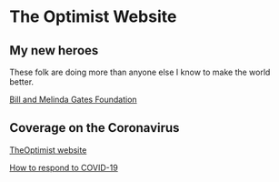 # The Optimist Website


## My new heroes

These folk are doing more than anyone else I know to make the world better.

[Bill and Melinda Gates Foundation](https://www.gatesfoundation.org/)


## Coverage on the Coronavirus 

[TheOptimist website](https://www.gatesfoundation.org/TheOptimist/coronavirus)

[How to respond to COVID-19](https://www.gatesnotes.com/Health/How-to-respond-to-COVID-19)


